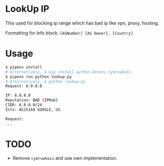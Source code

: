 LookUp IP
=========
This used for blocking ip range which has bad ip like vpn, proxy, hosting.

Formatting for Info block: `[ASNumber] [AS Owner], [Country]`

Usage
=====
```sh
$ pipenv install
# Alternatively, $ pip install python-dotenv cymruwhois
$ pipenv run python lookup.py
# Alternatively, $ python lookup.py
Request: 8.8.8.8

IP: 8.8.8.8
Reputation: BAD (IPHub)
CIDR: 8.8.8.0/24
Info: AS15169 GOOGLE, US

Request:
...
```


TODO
====
 * Remove `cymruwhois` and use own implementation.